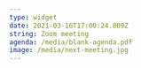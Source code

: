 ```yaml
---
type: widget
date: 2021-03-16T17:00:24.809Z
string: Zoom meeting
agenda: /media/blank-agenda.pdf
image: /media/next-meeting.jpg
---
```

